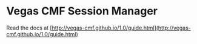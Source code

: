 Vegas CMF Session Manager
======================

Read the docs at [http://vegas-cmf.github.io/1.0/guide.html](http://vegas-cmf.github.io/1.0/guide.html)